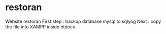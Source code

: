 # restoran
Website restoran
First step : backup database mysql to sqlyog
Next : copy the file into XAMPP inside htdocs
